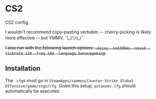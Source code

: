 # CS2

CS2 config.

I wouldn't recommend copy-pasting verbatim -- cherry-picking is likely more effective -- but YMMV. ¯\\\_(ツ)\_/¯

~~I also run with the following launch options: `-nojoy -nod3d9ex -novid -tickrate 128 -freq 144 -language bananagaming`.~~

## Installation

The `.cfg`s must go in `SteamApps/common/Counter-Strike Global Offensive/game/csgo/cfg`. Given this setup, `autoexec.cfg` should automatically be executed.
